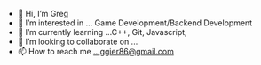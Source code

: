 - 👋 Hi, I’m Greg
- 👀 I’m interested in ... Game Development/Backend Development
- 🌱 I’m currently learning ...C++, Git, Javascript, 
- 💞️ I’m looking to collaborate on ...
- 📫 How to reach me ...ggier86@gmail.com

<!---
ggier86/ggier86 is a ✨ special ✨ repository because its `README.md` (this file) appears on your GitHub profile.
You can click the Preview link to take a look at your changes.
--->
